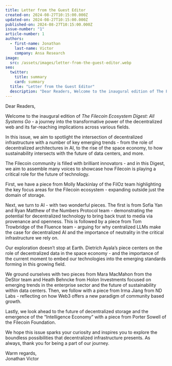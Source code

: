 ```yaml
---
title: Letter from the Guest Editor
created-on: 2024-08-27T10:15:00.000Z
updated-on: 2024-08-27T10:15:00.000Z
published-on: 2024-08-27T10:15:00.000Z
issue-number: "1"
article-number: 1
authors:
  - first-name: Jonathan
    last-name: Victor
    company: Ansa Research
image:
  src: /assets/images/letter-from-the-guest-editor.webp
seo:
  twitter:
    title: summary
    card: summary
  title: "Letter from the Guest Editor"
  description: "Dear Readers, Welcome to the inaugural edition of The Filecoin Ecosystem Digest: All Systems Go - a journey into the transformative power of the decentralized web and its far-reaching implications across various..."
---
```


Dear Readers,

Welcome to the inaugural edition of _The Filecoin Ecosystem Digest: All Systems Go_ - a journey into the transformative power of the decentralized web and its far-reaching implications across various fields.

In this issue, we aim to spotlight the intersection of decentralized infrastructure with a number of key emerging trends - from the role of decentralized architectures in AI, to the rise of the space economy, to how sustainability intersects with the future of data centers, and more.

The Filecoin community is filled with brilliant innovators - and in this Digest, we aim to assemble many voices to showcase how Filecoin is playing a critical role for the future of technology.

First, we have a piece from Molly Mackinlay of the FilOz team highlighting the key focus areas for the Filecoin ecosystem - expanding outside just the domain of storage.

Next, we turn to AI - with two wonderful pieces. The first is from Sofia Yan and Ryan Matthew of the Numbers Protocol team - demonstrating the potential for decentralized technology to bring back trust to media via provenance and openness. This is followed by a piece from Tom Trowbridge of the Fluence team - arguing for why centralized LLMs make the case for decentralized AI and the importance of neutrality in the critical infrastructure we rely on.

Our exploration doesn’t stop at Earth. Dietrich Ayala’s piece centers on the role of decentralized data in the space economy - and the importance of the current moment to embed our technologies into the emerging standards forming in this growing field.

We ground ourselves with two pieces from Mara MacMahon from the DeStor team and Heath Behncke from Holon Investments focused on emerging trends in the enterprise sector and the future of sustainability within data centers.
Then, we follow with a piece from Irma Jiang from ND Labs - reflecting on how Web3 offers a new paradigm of community based growth.

Lastly, we look ahead to the future of decentralized storage and the emergence of the “Intelligence Economy” with a piece from Porter Sowell of the Filecoin Foundation.

We hope this issue sparks your curiosity and inspires you to explore the boundless possibilities that decentralized infrastructure presents. As always, thank you for being a part of our journey.

Warm regards,\
Jonathan Victor
